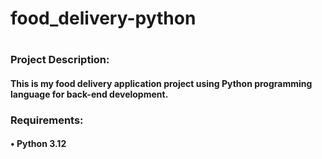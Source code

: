# food_delivery-python
#
#
#
### Project Description:
#### This is my food delivery application project using Python programming language for back-end development.

### Requirements:
#### • Python 3.12
